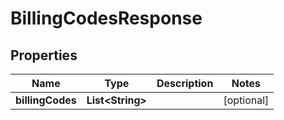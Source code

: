 
# BillingCodesResponse

## Properties
Name | Type | Description | Notes
------------ | ------------- | ------------- | -------------
**billingCodes** | **List&lt;String&gt;** |  |  [optional]



